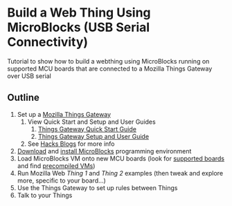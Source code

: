 # Build a Web Thing Using MicroBlocks (USB Serial Connectivity)
Tutorial to show how to build a webthing using MicroBlocks running on supported MCU boards that are connected to a Mozilla Things Gateway over USB serial

## Outline
1. Set up a [Mozilla Things Gateway](https://iot.mozilla.org/gateway/)
   1. View Quick Start and Setup and User Guides
      1. [Things Gateway Quick Start Guide](https://github.com/kgiori/kgiori.github.io/blob/master/Mozilla%20Things%20Gateway%20Setup%20and%20User%20Guide.pdf)
      1. [Things Gateway Setup and User Guide](https://github.com/kgiori/kgiori.github.io/blob/master/Mozilla%20Things%20Gateway%20Setup%20and%20User%20Guide.pdf)
   1. See [Hacks Blogs](https://hacks.mozilla.org/category/web-of-things/) for more info
1. [Download](http://microblocks.fun/download.html#download) and [install MicroBlocks](http://microblocks.fun/download.html#setup) programming environment
1. Load MicroBlocks VM onto new MCU boards (look for [supported boards](https://bitbucket.org/john_maloney/smallvm/wiki/Devices) and find [precompiled VMs](https://bitbucket.org/john_maloney/smallvm/src/fad9014a9c2bfc7e50c3049f76e94ed9035a235e/precompiled/?at=master))
1. Run Mozilla Web _Thing 1_ and _Thing 2_ examples (then tweak and explore more, specific to your board...)
1. Use the Things Gateway to set up rules between Things
1. Talk to your Things

